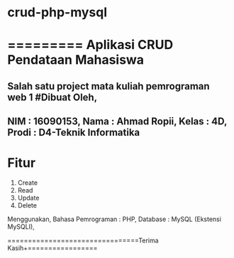 # crud-php-mysql
=========
Aplikasi CRUD Pendataan Mahasiswa  
=============================


Salah satu project mata kuliah pemrograman web 1
#Dibuat Oleh,
-------------------------------------------------
NIM 	          : 16090153,
Nama		        : Ahmad Ropii,
Kelas  	        : 4D,
Prodi		        : D4-Teknik Informatika
-------------------------------------------------
# Fitur
1. Create
2. Read
3. Update
4. Delete

Menggunakan,
Bahasa Pemrograman 	: PHP,
Database		        : MySQL (Ekstensi MySQLI),

================================Terima Kasih+=================
